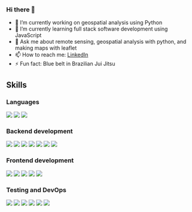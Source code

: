 ### Hi there 👋

<!-- **Gabe-Levin/Gabe-Levin** is a ✨ _special_ ✨ repository because its `README.md` (this file) appears on your GitHub profile. -->
- 🔭 I’m currently working on geospatial analysis using Python
- 🌱 I’m currently learning full stack software development using JavaScript
- 💬 Ask me about remote sensing, geospatial analysis with python, and making maps with leaflet
- 📫 How to reach me: [LinkedIn](https://www.linkedin.com/in/gabriel-levin/)
- ⚡ Fun fact: Blue belt in Brazilian Jui Jitsu
<!-- - 👯 I’m looking to collaborate on  -->
<!-- - 🤔 I’m looking for help with  -->

## Skills
### Languages
<p align-"left">
<img src="https://img.shields.io/badge/python-037acb?style=for-the-badge&logo=python&logoColor=white">
<img src="https://img.shields.io/badge/javascript-ffeb3b?style=for-the-badge&logo=javascript&logoColor=black">
<img src="https://img.shields.io/badge/typescript-037acb?style=for-the-badge&logo=typescript&logoColor=white">
</p>


### Backend development
<p align-"left">
<img src="https://img.shields.io/badge/node.js-87bf01?style=for-the-badge&logo=node.js&logoColor=white">
<img src="https://img.shields.io/badge/express-f5f5f5?style=for-the-badge&logo=express&logoColor=black">
<img src="https://img.shields.io/badge/koa-eaeaea?style=for-the-badge&logo=koa&logoColor=black">
<img src="https://img.shields.io/badge/postgresql-31658c?style=for-the-badge&logo=postgresql&logoColor=white">
<img src="https://img.shields.io/badge/postgis-31658c?style=for-the-badge&logo=postgis&logoColor=white">
<img src="https://img.shields.io/badge/prisma-0c3249?style=for-the-badge&logo=prisma&logoColor=white">
<img src="https://img.shields.io/badge/mongodb-4caf50?style=for-the-badge&logo=mongodb&logoColor=white">
</p>

### Frontend development
<p align-"left">
<img src="https://img.shields.io/badge/react-5ed3f3?style=for-the-badge&logo=react&logoColor=black">
<img src="https://img.shields.io/badge/angular-254bdd?style=for-the-badge&logo=angular&logoColor=white">
<img src="https://img.shields.io/badge/css3-254bdd?style=for-the-badge&logo=css3&logoColor=white">
<img src="https://img.shields.io/badge/scss-254bdd?style=for-the-badge&logo=scss&logoColor=white">
<img src="https://img.shields.io/badge/bootstrap-7735f9?style=for-the-badge&logo=bootstrap&logoColor=white">
</p>

### Testing and DevOps
<p align-"left">
<img src="https://img.shields.io/badge/jest-944058?style=for-the-badge&logo=jest&logoColor=white">
<img src="https://img.shields.io/badge/cypress-1F2937?style=for-the-badge&logo=cypress&logoColor=white">
<img src="https://img.shields.io/badge/github-e6e6e6?style=for-the-badge&logo=github&logoColor=black">
<img src="https://img.shields.io/badge/postman-f76936?style=for-the-badge&logo=postman&logoColor=white">
<img src="https://img.shields.io/badge/husky-f76936?style=for-the-badge&logo=postman&logoColor=white">
<img src="https://img.shields.io/badge/docker-f76936?style=for-the-badge&logo=postman&logoColor=white">
</p>
